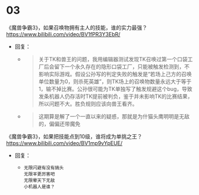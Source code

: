 
# 03

《魔兽争霸3》，如果召唤物拥有主人的技能，谁的实力最强？ https://www.bilibili.com/video/BV1fPR3Y3EbR/
- 回复：
  * > 关于TK和兽王的问题，我用编辑器测试发现TK召唤过第一个口袋工厂后会留下一个永久存在的隐形口袋工厂，只能被触发检测到，不影响实际游戏。假设公孙写的判定失败的触发是“若场上己方的召唤单位数量为0，则杀死英雄”，则TK场上的召唤物数量永远大于等于1，输不掉比赛。公孙很可能为TK单独写了触发规避这个bug，导致发条机器人仍存活时TK提前被判负，鉴于并未影响TK的比赛结果，所以问题不大。胜负规则应该向兽王看齐。
  * > 这期算是解了一个一直以来的疑惑，那就是为什猫头鹰明明是无敌的，偏偏还带魔免

《魔兽争霸3》，如果把技能点到10级，谁将成为单挑之王？ https://www.bilibili.com/video/BV1mp9vYpEUE/
- 回复：
  * > 
    ```console
    无限闪避有没有搞头
    无限羊更厉害吧
    无限晕天下无敌
    小机器人是谁？
    ```
